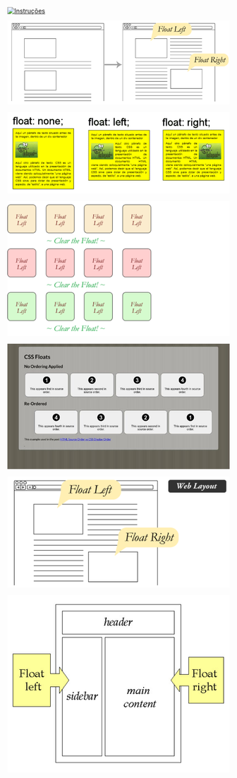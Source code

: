 [![Instruções](https://img.shields.io/badge/Back-red?style=for-the-badge)](readme.md)

![](img/1_CFwJ6lMQMOi4Oy7L8Mn17g.png)

![](img/ggg.png)

![](img/grid-blocks-cleared_gfc2sv.webp)

![](img/qOoRga-800.jpg)

![](img/web-text-wrap.webp)

![](img/website-layout-using-float.jpg)